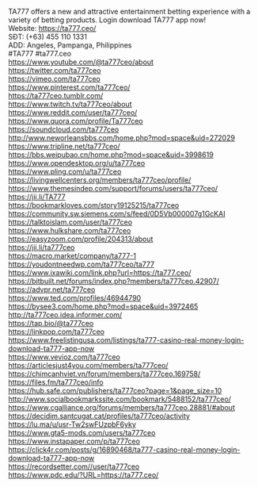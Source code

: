 TA777 offers a new and attractive entertainment betting experience with a variety of betting products. Login  download TA777 app now!<br/>
Website: <a href="https://ta777.ceo/">https://ta777.ceo/</a><br/>
SĐT: (+63) 455 110 1331<br/>
ADD: Angeles, Pampanga, Philippines<br/>
#TA777 #ta777.ceo<br/>
<a href="https://www.youtube.com/@ta777ceo/about">https://www.youtube.com/@ta777ceo/about</a><br/>
<a href="https://twitter.com/ta777ceo">https://twitter.com/ta777ceo</a><br/>
<a href="https://vimeo.com/ta777ceo">https://vimeo.com/ta777ceo</a><br/>
<a href="https://www.pinterest.com/ta777ceo/">https://www.pinterest.com/ta777ceo/</a><br/>
<a href="https://ta777ceo.tumblr.com/">https://ta777ceo.tumblr.com/</a><br/>
<a href="https://www.twitch.tv/ta777ceo/about">https://www.twitch.tv/ta777ceo/about</a><br/>
<a href="https://www.reddit.com/user/ta777ceo/">https://www.reddit.com/user/ta777ceo/</a><br/>
<a href="https://www.quora.com/profile/Ta777ceo">https://www.quora.com/profile/Ta777ceo</a><br/>
<a href="https://soundcloud.com/ta777ceo">https://soundcloud.com/ta777ceo</a><br/>
<a href="http://www.neworleansbbs.com/home.php?mod=space&uid=272029">http://www.neworleansbbs.com/home.php?mod=space&uid=272029</a><br/>
<a href="https://www.tripline.net/ta777ceo/">https://www.tripline.net/ta777ceo/</a><br/>
<a href="https://bbs.weipubao.cn/home.php?mod=space&uid=3998619">https://bbs.weipubao.cn/home.php?mod=space&uid=3998619</a><br/>
<a href="https://www.opendesktop.org/u/ta777ceo">https://www.opendesktop.org/u/ta777ceo</a><br/>
<a href="https://www.pling.com/u/ta777ceo">https://www.pling.com/u/ta777ceo</a><br/>
<a href="https://livingwellcenters.org/members/ta777ceo/profile/">https://livingwellcenters.org/members/ta777ceo/profile/</a><br/>
<a href="https://www.themesindep.com/support/forums/users/ta777ceo/">https://www.themesindep.com/support/forums/users/ta777ceo/</a><br/>
<a href="https://jii.li/TA777">https://jii.li/TA777</a><br/>
<a href="https://bookmarkloves.com/story19125215/ta777ceo">https://bookmarkloves.com/story19125215/ta777ceo</a><br/>
<a href="https://community.sw.siemens.com/s/feed/0D5Vb000007g1GcKAI">https://community.sw.siemens.com/s/feed/0D5Vb000007g1GcKAI</a><br/>
<a href="https://talktoislam.com/user/ta777ceo">https://talktoislam.com/user/ta777ceo</a><br/>
<a href="https://www.hulkshare.com/ta777ceo">https://www.hulkshare.com/ta777ceo</a><br/>
<a href="https://easyzoom.com/profile/204313/about">https://easyzoom.com/profile/204313/about</a><br/>
<a href="https://jii.li/ta777ceo">https://jii.li/ta777ceo</a><br/>
<a href="https://macro.market/company/ta777-1">https://macro.market/company/ta777-1</a><br/>
<a href="https://youdontneedwp.com/ta777ceo/ta777">https://youdontneedwp.com/ta777ceo/ta777</a><br/>
<a href="https://www.ixawiki.com/link.php?url=https://ta777.ceo/">https://www.ixawiki.com/link.php?url=https://ta777.ceo/</a><br/>
<a href="https://bitbuilt.net/forums/index.php?members/ta777ceo.42907/">https://bitbuilt.net/forums/index.php?members/ta777ceo.42907/</a><br/>
<a href="https://advpr.net/ta777ceo">https://advpr.net/ta777ceo</a><br/>
<a href="https://www.ted.com/profiles/46944790">https://www.ted.com/profiles/46944790</a><br/>
<a href="https://bysee3.com/home.php?mod=space&uid=3972465">https://bysee3.com/home.php?mod=space&uid=3972465</a><br/>
<a href="http://ta777ceo.idea.informer.com/">http://ta777ceo.idea.informer.com/</a><br/>
<a href="https://tap.bio/@ta777ceo">https://tap.bio/@ta777ceo</a><br/>
<a href="https://linkpop.com/ta777ceo">https://linkpop.com/ta777ceo</a><br/>
<a href="https://www.freelistingusa.com/listings/ta777-casino-real-money-login-download-ta777-app-now">https://www.freelistingusa.com/listings/ta777-casino-real-money-login-download-ta777-app-now</a><br/>
<a href="https://www.vevioz.com/ta777ceo">https://www.vevioz.com/ta777ceo</a><br/>
<a href="https://articlesjust4you.com/members/ta777ceo/">https://articlesjust4you.com/members/ta777ceo/</a><br/>
<a href="https://chimcanhviet.vn/forum/members/ta777ceo.169758/">https://chimcanhviet.vn/forum/members/ta777ceo.169758/</a><br/>
<a href="https://files.fm/ta777ceo/info">https://files.fm/ta777ceo/info</a><br/>
<a href="https://hub.safe.com/publishers/ta777ceo?page=1&page_size=10">https://hub.safe.com/publishers/ta777ceo?page=1&page_size=10</a><br/>
<a href="http://www.socialbookmarkssite.com/bookmark/5488152/ta777ceo/">http://www.socialbookmarkssite.com/bookmark/5488152/ta777ceo/</a><br/>
<a href="https://www.cgalliance.org/forums/members/ta777ceo.28881/#about">https://www.cgalliance.org/forums/members/ta777ceo.28881/#about</a><br/>
<a href="https://decidim.santcugat.cat/profiles/ta777ceo/activity">https://decidim.santcugat.cat/profiles/ta777ceo/activity</a><br/>
<a href="https://lu.ma/u/usr-Tw2swFUzpbF6yky">https://lu.ma/u/usr-Tw2swFUzpbF6yky</a><br/>
<a href="https://www.gta5-mods.com/users/ta777ceo">https://www.gta5-mods.com/users/ta777ceo</a><br/>
<a href="https://www.instapaper.com/p/ta777ceo">https://www.instapaper.com/p/ta777ceo</a><br/>
<a href="https://click4r.com/posts/g/16890468/ta777-casino-real-money-login-download-ta777-app-now">https://click4r.com/posts/g/16890468/ta777-casino-real-money-login-download-ta777-app-now</a><br/>
<a href="https://recordsetter.com//user/ta777ceo">https://recordsetter.com//user/ta777ceo</a><br/>
<a href="https://www.pdc.edu/?URL=https://ta777.ceo/">https://www.pdc.edu/?URL=https://ta777.ceo/</a><br/>